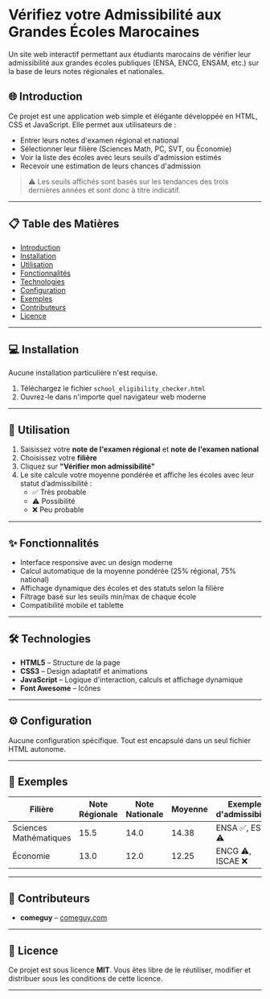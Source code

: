 # Vérifiez votre Admissibilité aux Grandes Écoles Marocaines

Un site web interactif permettant aux étudiants marocains de vérifier leur admissibilité aux grandes écoles publiques (ENSA, ENCG, ENSAM, etc.) sur la base de leurs notes régionales et nationales.

## 🌐 Introduction

Ce projet est une application web simple et élégante développée en HTML, CSS et JavaScript. Elle permet aux utilisateurs de :
- Entrer leurs notes d'examen régional et national
- Sélectionner leur filière (Sciences Math, PC, SVT, ou Économie)
- Voir la liste des écoles avec leurs seuils d'admission estimés
- Recevoir une estimation de leurs chances d'admission

> ⚠️ Les seuils affichés sont basés sur les tendances des trois dernières années et sont donc à titre indicatif.

---

## 📋 Table des Matières

- [Introduction](#-introduction)
- [Installation](#-installation)
- [Utilisation](#-utilisation)
- [Fonctionnalités](#-fonctionnalités)
- [Technologies](#-technologies)
- [Configuration](#-configuration)
- [Exemples](#-exemples)
- [Contributeurs](#-contributeurs)
- [Licence](#-licence)

---

## 💻 Installation

Aucune installation particulière n'est requise.

1. Téléchargez le fichier `school_eligibility_checker.html`
2. Ouvrez-le dans n'importe quel navigateur web moderne

---

## 🚀 Utilisation

1. Saisissez votre **note de l'examen régional** et **note de l'examen national**
2. Choisissez votre **filière**
3. Cliquez sur **"Vérifier mon admissibilité"**
4. Le site calcule votre moyenne pondérée et affiche les écoles avec leur statut d’admissibilité :
   - ✅ Très probable
   - ⚠️ Possibilité
   - ❌ Peu probable

---

## ✨ Fonctionnalités

- Interface responsive avec un design moderne
- Calcul automatique de la moyenne pondérée (25% régional, 75% national)
- Affichage dynamique des écoles et des statuts selon la filière
- Filtrage basé sur les seuils min/max de chaque école
- Compatibilité mobile et tablette

---

## 🛠️ Technologies

- **HTML5** – Structure de la page
- **CSS3** – Design adaptatif et animations
- **JavaScript** – Logique d'interaction, calculs et affichage dynamique
- **Font Awesome** – Icônes

---

## ⚙️ Configuration

Aucune configuration spécifique. Tout est encapsulé dans un seul fichier HTML autonome.

---

## 🧪 Exemples

| Filière                | Note Régionale | Note Nationale | Moyenne | Exemple d'admissibilité |
|------------------------|----------------|----------------|---------|--------------------------|
| Sciences Mathématiques | 15.5           | 14.0           | 14.38   | ENSA ✅, EST ⚠️           |
| Économie               | 13.0           | 12.0           | 12.25   | ENCG ⚠️, ISCAE ❌         |

---

## 👥 Contributeurs

- **comeguy** – [comeguy.com](https://comeguy.com)

---

## 📄 Licence

Ce projet est sous licence **MIT**. Vous êtes libre de le réutiliser, modifier et distribuer sous les conditions de cette licence.

---


